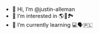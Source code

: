 - 👋 Hi, I’m @justin-alleman
- 👀 I’m interested in 🌎🐶🏞️
- 🌱 I’m currently learning 💻🗣️🇵🇱

<!---
justin-alleman/justin-alleman is a ✨ special ✨ repository because its `README.md` (this file) appears on your GitHub profile.
You can click the Preview link to take a look at your changes.
--->
